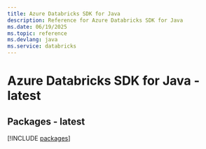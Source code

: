 ```yaml
---
title: Azure Databricks SDK for Java
description: Reference for Azure Databricks SDK for Java
ms.date: 06/19/2025
ms.topic: reference
ms.devlang: java
ms.service: databricks
---
```

# Azure Databricks SDK for Java - latest
## Packages - latest
[!INCLUDE [packages](databricks-index.md)]